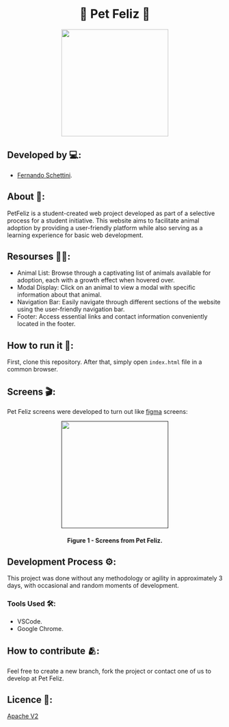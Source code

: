 <h1 align="center">🦧 Pet Feliz 🦧</h1>

<div align="center">
	<a href="link_for_webite">
	<img height = "250em" src = "https://github.com/FernandoSchett/pet_feliz/assets/80331486/91ad9d15-2fe8-4167-9e8c-c9e85c3da1fe" />
    </a>
</div>

## Developed by 💻:
- [Fernando Schettini](https://github.com/FernandoSchett).

## About 🤔:
PetFeliz is a student-created web project developed as part of a selective process for a student initiative. This website aims to facilitate animal adoption by providing a user-friendly platform while also serving as a learning experience for basic web development.

## Resourses 🧑‍🔬:

- Animal List: Browse through a captivating list of animals available for adoption, each with a growth effect when hovered over.
- Modal Display: Click on an animal to view a modal with specific information about that animal.
- Navigation Bar: Easily navigate through different sections of the website using the user-friendly navigation bar.
- Footer: Access essential links and contact information conveniently located in the footer.

## How to run it 🏃:

First, clone this repository. After that, simply open ```index.html``` file in a common browser. 

## Screens 🎬:

Pet Feliz screens were developed to turn out like [figma](https://www.figma.com/file/50VyeVpdPhkqzTaXSFT71H/Pet_Feliz?type=design&node-id=0%3A1&t=49XZCr90ZhQ02p4y-1) screens:

<div align="center">
	<a href="">
	<img height = "250em" src = "https://github.com/FernandoSchett/pet_feliz/assets/80331486/32eb7c53-aa84-483a-b4f0-7d527dc4c7cc" />
    </a>
</div>
<h4 align="center">Figure 1 - Screens from Pet Feliz.</h4>


## Development Process ⚙️:

This project was done without any methodology or agility in approximately 3 days, with occasional and random moments of development.

### Tools Used 🛠️: 

- VSCode.
- Google Chrome.

## How to contribute 🫂:

Feel free to create a new branch, fork the project or contact one of us to develop at Pet Feliz.

## Licence 📜:

[Apache V2](https://choosealicense.com/licenses/apache-2.0/)

